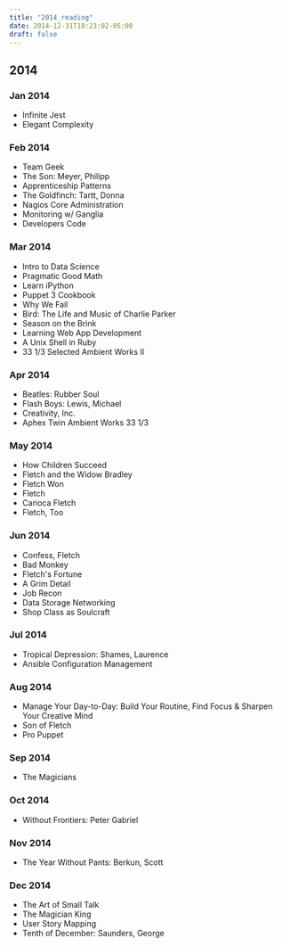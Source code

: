 ```yaml
---
title: "2014_reading"
date: 2014-12-31T18:23:02-05:00
draft: false
---
```


## 2014

### Jan 2014
* Infinite Jest
* Elegant Complexity

### Feb 2014
* Team Geek
* The Son: Meyer, Philipp
* Apprenticeship Patterns
* The Goldfinch: Tartt, Donna
* Nagios Core Administration
* Monitoring w/ Ganglia
* Developers Code

### Mar 2014
* Intro to Data Science
* Pragmatic Good Math
* Learn iPython
* Puppet 3 Cookbook
* Why We Fail
* Bird: The Life and Music of Charlie Parker
* Season on the Brink
* Learning Web App Development
* A Unix Shell in Ruby
* 33 1/3 Selected Ambient Works II

### Apr 2014
* Beatles: Rubber Soul
* Flash Boys: Lewis, Michael
* Creativity, Inc.
* Aphex Twin Ambient Works 33 1/3

### May 2014
* How Children Succeed
* Fletch and the Widow Bradley
* Fletch Won
* Fletch
* Carioca Fletch
* Fletch, Too

### Jun 2014
* Confess, Fletch
* Bad Monkey
* Fletch's Fortune
* A Grim Detail
* Job Recon
* Data Storage Networking
* Shop Class as Soulcraft

### Jul 2014
* Tropical Depression: Shames, Laurence
* Ansible Configuration Management

### Aug 2014
* Manage Your Day-to-Day: Build Your Routine, Find Focus & Sharpen Your Creative Mind
* Son of Fletch
* Pro Puppet

### Sep 2014
* The Magicians

### Oct 2014
* Without Frontiers: Peter Gabriel

### Nov 2014
* The Year Without Pants: Berkun, Scott

### Dec 2014
* The Art of Small Talk
* The Magician King
* User Story Mapping
* Tenth of December: Saunders, George

